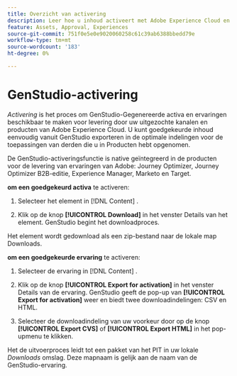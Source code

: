 ```yaml
---
title: Overzicht van activering
description: Leer hoe u inhoud activeert met Adobe Experience Cloud en toepassingen van derden.
feature: Assets, Approval, Experiences
source-git-commit: 751f0e5e0e9020060258c61c39ab6388bbedd79e
workflow-type: tm+mt
source-wordcount: '183'
ht-degree: 0%

---
```



# GenStudio-activering

_Activering_ is het proces om GenStudio-Gegenereerde activa en ervaringen beschikbaar te maken voor levering door uw uitgezochte kanalen en producten van Adobe Experience Cloud. U kunt goedgekeurde inhoud eenvoudig vanuit GenStudio exporteren in de optimale indelingen voor de toepassingen van derden die u in Producten hebt opgenomen.

De GenStudio-activeringsfunctie is native geïntegreerd in de producten voor de levering van ervaringen van Adobe: Journey Optimizer, Journey Optimizer B2B-editie, Experience Manager, Marketo en Target.

**om een goedgekeurd activa** te activeren:

1. Selecteer het element in [!DNL Content] .

1. Klik op de knop **[!UICONTROL Download]** in het venster Details van het element. GenStudio begint het downloadproces.

Het element wordt gedownload als een zip-bestand naar de lokale map Downloads.

**om een goedgekeurde ervaring** te activeren:

1. Selecteer de ervaring in [!DNL Content] .

1. Klik op de knop **[!UICONTROL Export for activation]** in het venster Details van de ervaring. GenStudio geeft de pop-up van **[!UICONTROL Export for activation]** weer en biedt twee downloadindelingen: CSV en HTML.

1. Selecteer de downloadindeling van uw voorkeur door op de knop **[!UICONTROL Export CVS]** of **[!UICONTROL Export HTML]** in het pop-upmenu te klikken.

Het de uitvoerproces leidt tot een pakket van het PIT in uw lokale _Downloads_ omslag. Deze mapnaam is gelijk aan de naam van de GenStudio-ervaring.

